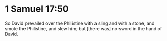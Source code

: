 # 1 Samuel 17:50

So David prevailed over the Philistine with a sling and with a stone, and smote the Philistine, and slew him; but [there was] no sword in the hand of David.